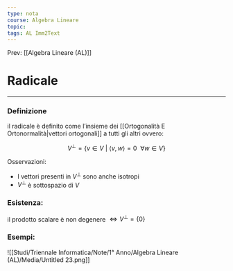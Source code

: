 ```yaml
---
type: nota
course: Algebra Lineare
topic: 
tags: AL Imm2Text 
---
```


Prev: [[Algebra Lineare (AL)]]

# Radicale
---

### Definizione
il radicale è definito come l’insieme dei [[Ortogonalità E Ortonormalità|vettori ortogonali]] a tutti gli altri ovvero:

$$
V^\bot =\{v\in V\ |\ \langle v,w\rangle = 0\ \ \forall w \in V \}
$$

 Osservazioni:

- I vettori presenti in $V^\bot$ sono anche isotropi
- $V^\bot$ è sottospazio di $V$

### Esistenza:

il prodotto scalare è non degenere $\iff V^\bot=\{0\}$



### Esempi:

![[Studi/Triennale Informatica/Note/1° Anno/Algebra Lineare (AL)/Media/Untitled 23.png]]
